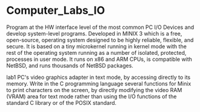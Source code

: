 # Computer_Labs_IO

Program at the HW interface level of the most common PC I/O Devices and develop system-level programs. Developed in MINIX 3 which is a free, open-source, operating system designed to be highly reliable, flexible, and secure. It is based on a tiny microkernel running in kernel mode with the rest of the operating system running as a number of isolated, protected, processes in user mode. It runs on x86 and ARM CPUs, is compatible with NetBSD, and runs thousands of NetBSD packages.

lab1
PC's video graphics adapter in text mode, by accessing directly to its memory. Write in the C programming language several functions for Minix to print characters on the screen, by directly modifying the video RAM (VRAM) area for text mode rather than using the I/O functions of the standard C library or of the POSIX standard.
